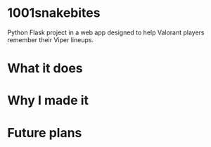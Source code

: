 # 1001snakebites
Python Flask project in a web app designed to help Valorant players remember their Viper lineups.
# What it does
# Why I made it
# Future plans
